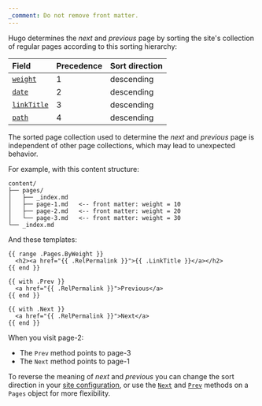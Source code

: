 ```yaml
---
_comment: Do not remove front matter.
---
```


Hugo determines the _next_ and _previous_ page by sorting the site's collection of regular pages according to this sorting hierarchy:

Field|Precedence|Sort direction
:--|:--|:--
[`weight`][]|1|descending
[`date`][]|2|descending
[`linkTitle`][]|3|descending
[`path`][]|4|descending

[`date`]: /docs/reference/methods/page/date/
[`weight`]: /docs/reference/methods/page/weight/
[`linkTitle`]: /docs/reference/methods/page/linktitle/
[`path`]: /docs/reference/methods/page/path/

The sorted page collection used to determine the _next_ and _previous_ page is independent of other page collections, which may lead to unexpected behavior.

For example, with this content structure:

```tree
content/
├── pages/
│   ├── _index.md
│   ├── page-1.md   <-- front matter: weight = 10
│   ├── page-2.md   <-- front matter: weight = 20
│   └── page-3.md   <-- front matter: weight = 30
└── _index.md
```

And these templates:

```go-html-template {file="layouts/section.html"}
{{ range .Pages.ByWeight }}
  <h2><a href="{{ .RelPermalink }}">{{ .LinkTitle }}</a></h2>
{{ end }}
```

```go-html-template {file="layouts/page.html"}
{{ with .Prev }}
  <a href="{{ .RelPermalink }}">Previous</a>
{{ end }}

{{ with .Next }}
  <a href="{{ .RelPermalink }}">Next</a>
{{ end }}
```

When you visit page-2:

- The `Prev` method points to page-3
- The `Next` method points to page-1

To reverse the meaning of _next_ and _previous_ you can change the sort direction in your [site configuration][], or use the [`Next`][] and [`Prev`][] methods on a `Pages` object for more flexibility.

[site configuration]: /docs/reference/configuration/page/
[`Next`]: /docs/reference/methods/pages/prev/
[`Prev`]: /docs/reference/methods/pages/prev/
